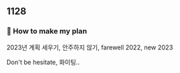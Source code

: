## 1128 

### 🎯 How to make my plan

2023년 계획 세우기, 안주하지 않기, farewell 2022, new 2023

Don't be hesitate, 화이팅..

